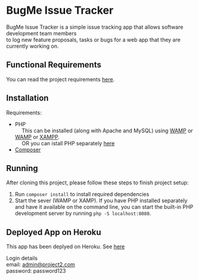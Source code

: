 # BugMe Issue Tracker

BugMe Issue Tracker is a simple issue tracking app that allows software development team members   
to log new feature proposals, tasks or bugs for a web app that they are currently working on.

## Functional Requirements

You can read the project requirements <a href="REQUIREMENTS.md">here</a>.

## Installation

Requirements: 
- PHP  
&emsp; This can be installed (along with Apache and MySQL) using [WAMP](https://www.wampserver.com/en/) or [WAMP](https://www.mamp.info/) or [XAMPP](https://www.apachefriends.org/index.html).  
&emsp; OR you can istall PHP separately [here](https://www.php.net/downloads.php)
- [Composer](https://getcomposer.org/download/) 

## Running 

After cloning this project, please follow these steps to finish project setup:

1. Run ```composer install``` to install required dependencies
2. Start the sever (WAMP or XAMP). If you have PHP installed separately and have it available on the 
command line, you can start the built-in PHP development server by running ```php -S localhost:8080```. 

## Deployed App on Heroku

This app has been deplyed on Heroku. See [here](https://nameless-beyond-60584.herokuapp.com/)

Login details  
email: admin@project2.com  
password: password123  

